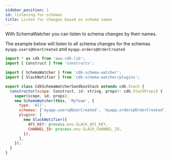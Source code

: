 ```yaml
---
sidebar_position: 1
id: listening-for-schemas
title: Listen for changes based on schema names
---  
```


With SchemaWatcher you can listen to schema changes by their names.

The example below will listen to all schema changes for the schemas `myapp.users@UserCreated` and `myapp.orders@OrderCreated`

```js
import * as cdk from 'aws-cdk-lib';
import { Construct } from 'constructs';

import { SchemaWatcher } from 'cdk-schema-watcher';
import { SlackNotifier } from 'cdk-schema-watcher/plugins';

export class CdkSchemaWatcherSandboxStack extends cdk.Stack {
  constructor(scope: Construct, id: string, props?: cdk.StackProps) {
    super(scope, id, props);
    new SchemaWatcher(this, 'MyTeam', {
      type: 'All',
      schemas: ['myapp.users@UserCreated', 'myapp.orders@OrderCreated']
      plugins: [
        new SlackNotifier({
          API_KEY: process.env.SLACK_API_KEY,
          CHANNEL_ID: process.env.SLACK_CHANNEL_ID,
        }),
      ],
    });
  }
}

```